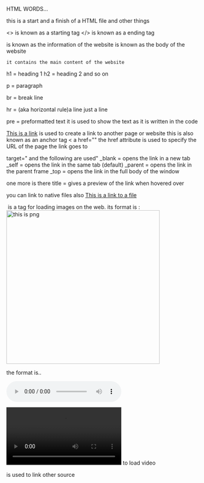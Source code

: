 HTML WORDS...

<html>
this is a start and a finish of a HTML file and other things
</html>

<> is known as a starting tag
</> is known as a ending tag

<head>
    is known as the information of the website
</head>

<body>
    is known as the body of the website

    it contains the main content of the website
</body>

h1 = heading 1
h2 = heading 2
and so on

p = paragraph

br = break line 

hr = (aka horizontal rule)a line just a line

pre = preformatted text
    it is used to show the text as it is written in the code

<!--    THis is a comment -->

<a href="https://example.com">This is a link</a>
    is used to create a link to another page or website
    this is also known as an anchor tag
< a href="" the href attribute is used to specify the URL of the page the link goes to

target=" and the following are used"
    _blank = opens the link in a new tab
    _self = opens the link in the same tab (default)
    _parent = opens the link in the parent frame
    _top = opens the link in the full body of the window

one more is there
title = gives a preview of the link when hovered over

you can link to native files also 
    <a href="file.html">This is a link to a file</a>
    
<img> is a tag for loading images on the web.
its format is :
<img src="photo.png"
alt="this is png"
hight="200"
width="400">

<audio> is used for loading audio in the site

the format is..

<audio scr="song.mp3"
controls>
<source scr="the source"> this is used to have multiple source

<video src=""></video> to load video
<link rel="this is the relation" href=""> is used to link other source